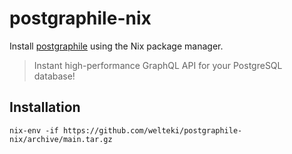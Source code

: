 # postgraphile-nix

Install [postgraphile](https://github.com/graphile/postgraphile) using the Nix package manager.

> Instant high-performance GraphQL API for your PostgreSQL database!

## Installation

```
nix-env -if https://github.com/welteki/postgraphile-nix/archive/main.tar.gz
```

